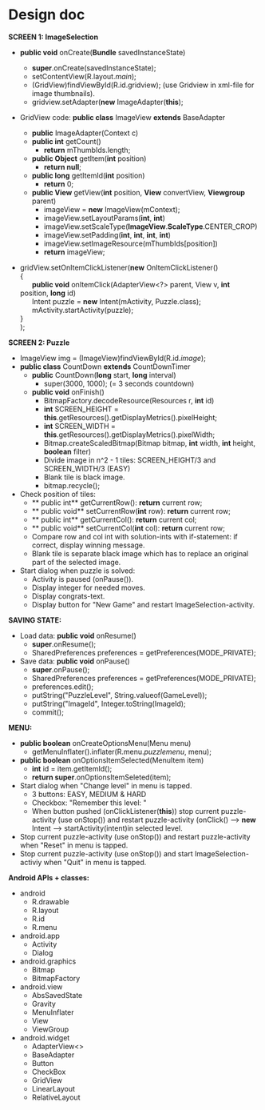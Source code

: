 Design doc
===========

**SCREEN 1: ImageSelection**
* **public void** onCreate(**Bundle** savedInstanceState)
  - **super**.onCreate(savedInstanceState);
  - setContentView(R.layout._main_);
  - (GridView)findViewById(R.id.gridview); (use Gridview in xml-file for image thumbnails).
  - gridview.setAdapter(**new** ImageAdapter(**this**);        

* GridView code: **public class** ImageView **extends** BaseAdapter
  - **public** ImageAdapter(Context c)
  - **public int** getCount()
    * **return** mThumbIds.length;
  - **public Object** getItem(**int** position)
    * **return null**;
  - **public long** getItemId(**int** position)
    * **return** 0;
  - **public View** getView(**int** position, **View** convertView, **Viewgroup** parent)
    * imageView = **new** ImageView(mContext);
    * imageView.setLayoutParams(**int**, **int**)
    * imageView.setScaleType(**ImageView**.**ScaleType**.CENTER_CROP)
    * imageView.setPadding(**int**, **int**, **int**, **int**)
    * imageView.setImageResource(mThumbIds[position])
    * **return** imageView;

* gridView.setOnItemClickListener(**new** OnItemClickListener()       
    {      
&nbsp;&nbsp;&nbsp;&nbsp;&nbsp;&nbsp;**public void** onItemClick(AdapterView<?>  parent, View v, **int** position, **long** id)     
&nbsp;&nbsp;&nbsp;&nbsp;&nbsp;&nbsp;Intent puzzle = **new** Intent(mActivity, Puzzle.class);     
&nbsp;&nbsp;&nbsp;&nbsp;&nbsp;&nbsp;mActivity.startActivity(puzzle);      
    }      
    );

**SCREEN 2: Puzzle**
* ImageView img = (ImageView)findViewById(R.id._image_);
* **public class** CountDown **extends** CountDownTimer
  - **public** CountDown(**long** start, **long** interval)
    * super(3000, 1000); (= 3 seconds countdown)
  - **public void** onFinish() 
    * BitmapFactory.decodeResource(Resources r, **int** id)
    * **int** SCREEN_HEIGHT = **this**.getResources().getDisplayMetrics().pixelHeight;
    * **int** SCREEN_WIDTH = **this**.getResources().getDisplayMetrics().pixelWidth;
    * Bitmap.createScaledBitmap(Bitmap bitmap, **int** width, **int** height, **boolean** filter)
    * Divide image in n^2 - 1 tiles: SCREEN_HEIGHT/3 and SCREEN_WIDTH/3 (EASY)
    * Blank tile is black image.
    * bitmap.recycle();
* Check position of tiles:
  - ** public int** getCurrentRow(): **return** current row;
  - ** public void** setCurrentRow(**int** row): **return** current row;
  - ** public int** getCurrentCol(): **return** current col;
  - ** public void** setCurrentCol(**int** col): **return** current row;
  - Compare row and col int with solution-ints with if-statement: if correct, display winning message.
  - Blank tile is separate black image which has to replace an original part of the selected image.
* Start dialog when puzzle is solved:
  - Activity is paused (onPause()).
  - Display integer for needed moves.
  - Display congrats-text.
  - Display button for "New Game" and restart ImageSelection-activity.

**SAVING STATE:**
* Load data: **public void** onResume()
  - **super**.onResume();
  - SharedPreferences preferences = getPreferences(MODE_PRIVATE);
* Save data: **public void** onPause()
  - **super**.onPause();
  - SharedPreferences preferences = getPreferences(MODE_PRIVATE);
  - preferences.edit();
  - putString("PuzzleLevel", String.valueof(GameLevel));
  - putString("ImageId", Integer.toString(ImageId);
  - commit();

**MENU:**
* **public boolean** onCreateOptionsMenu(Menu menu)
  - getMenuInflater().inflater(R.menu._puzzlemenu_, menu);
* **public boolean** onOptionsItemSelected(MenuItem item)
  - **int** id = item.getItemId();
  - **return super**.onOptionsItemSeleted(item);
* Start dialog when "Change level" in menu is tapped.
  - 3 buttons: EASY, MEDIUM & HARD
  - Checkbox: "Remember this level: "
  - When button pushed (onClickListener(**this**)) stop current puzzle-activity (use onStop()) and restart puzzle-activity (onClick() --> **new** Intent --> startActivity(intent)in selected level.
* Stop current puzzle-activity (use onStop()) and restart puzzle-activity when "Reset" in menu is tapped.
* Stop current puzzle-activity (use onStop()) and start ImageSelection-activiy when "Quit" in menu is tapped.

**Android APIs + classes:**
* android
  - R.drawable
  - R.layout
  - R.id
  - R.menu
* android.app
  - Activity
  - Dialog
* android.graphics
  - Bitmap
  - BitmapFactory
* android.view
  - AbsSavedState
  - Gravity
  - MenuInflater
  - View
  - ViewGroup
* android.widget
  - AdapterView<>
  - BaseAdapter
  - Button
  - CheckBox
  - GridView
  - LinearLayout
  - RelativeLayout
